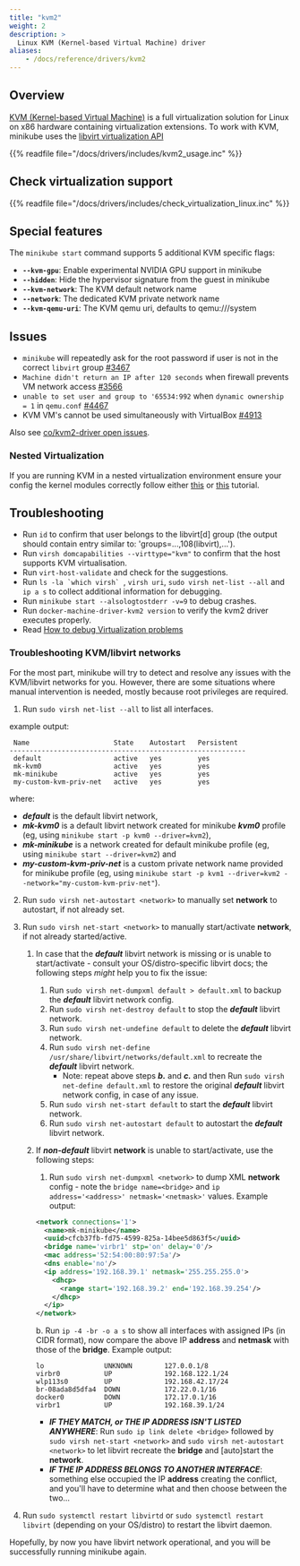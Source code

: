 ```yaml
---
title: "kvm2"
weight: 2
description: >
  Linux KVM (Kernel-based Virtual Machine) driver
aliases:
    - /docs/reference/drivers/kvm2
---
```



## Overview

[KVM (Kernel-based Virtual Machine)](https://www.linux-kvm.org/page/Main_Page) is a full virtualization solution for Linux on x86 hardware containing virtualization extensions. To work with KVM, minikube uses the [libvirt virtualization API](https://libvirt.org/)

{{% readfile file="/docs/drivers/includes/kvm2_usage.inc" %}}

## Check virtualization support

{{% readfile file="/docs/drivers/includes/check_virtualization_linux.inc" %}}

## Special features

The `minikube start` command supports 5 additional KVM specific flags:

* **`--kvm-gpu`**: Enable experimental NVIDIA GPU support in minikube
* **`--hidden`**: Hide the hypervisor signature from the guest in minikube
* **`--kvm-network`**:  The KVM default network name
* **`--network`**:  The dedicated KVM private network name
* **`--kvm-qemu-uri`**: The KVM qemu uri, defaults to qemu:///system

## Issues

* `minikube` will repeatedly ask for the root password if user is not in the correct `libvirt` group [#3467](https://github.com/kubernetes/minikube/issues/3467)
* `Machine didn't return an IP after 120 seconds` when firewall prevents VM network access [#3566](https://github.com/kubernetes/minikube/issues/3566)
* `unable to set user and group to '65534:992` when `dynamic ownership = 1` in `qemu.conf` [#4467](https://github.com/kubernetes/minikube/issues/4467)
* KVM VM's cannot be used simultaneously with VirtualBox  [#4913](https://github.com/kubernetes/minikube/issues/4913)

Also see [co/kvm2-driver open issues](https://github.com/kubernetes/minikube/labels/co%2Fkvm2-driver).

### Nested Virtualization

If you are running KVM in a nested virtualization environment ensure your config the kernel modules correctly follow either [this](https://stafwag.github.io/blog/blog/2018/06/04/nested-virtualization-in-kvm/) or [this](https://computingforgeeks.com/how-to-install-kvm-virtualization-on-debian/) tutorial.

## Troubleshooting

* Run `id` to confirm that user belongs to the libvirt[d] group (the output should contain entry similar to: 'groups=...,108(libvirt),...').
* Run `virsh domcapabilities --virttype="kvm"` to confirm that the host supports KVM virtualisation.
* Run `virt-host-validate` and check for the suggestions.
* Run ``ls -la `which virsh` ``, `virsh uri`, `sudo virsh net-list --all` and `ip a s` to collect additional information for debugging.
* Run `minikube start --alsologtostderr -v=9` to debug crashes.
* Run `docker-machine-driver-kvm2 version` to verify the kvm2 driver executes properly.
* Read [How to debug Virtualization problems](https://fedoraproject.org/wiki/How_to_debug_Virtualization_problems)

### Troubleshooting KVM/libvirt networks

For the most part, minikube will try to detect and resolve any issues with the KVM/libvirt networks for you.
However, there are some situations where manual intervention is needed, mostly because root privileges are required.

1.  Run `sudo virsh net-list --all` to list all interfaces.

example output:
```shell
 Name                     State    Autostart   Persistent
-----------------------------------------------------------
 default                  active   yes         yes
 mk-kvm0                  active   yes         yes
 mk-minikube              active   yes         yes
 my-custom-kvm-priv-net   active   yes         yes
```
where:
*  ***default*** is the default libvirt network,
*  ***mk-kvm0*** is a default libvirt network created for minikube ***kvm0*** profile (eg, using `minikube start -p kvm0 --driver=kvm2`),
*  ***mk-minikube*** is a network created for default minikube profile (eg, using `minikube start --driver=kvm2`) and
*  ***my-custom-kvm-priv-net*** is a custom private network name provided for minikube profile (eg, using `minikube start -p kvm1 --driver=kvm2 --network="my-custom-kvm-priv-net"`).

2.  Run `sudo virsh net-autostart <network>` to manually set **network** to autostart, if not already set.

3.  Run `sudo virsh net-start <network>` to manually start/activate **network**, if not already started/active.

    1.  In case that the ***default*** libvirt network is missing or is unable to start/activate - consult your OS/distro-specific libvirt docs; the following steps *might* help you to fix the issue:
        1.  Run `sudo virsh net-dumpxml default > default.xml` to backup the ***default*** libvirt network config.
        2.  Run `sudo virsh net-destroy default` to stop the ***default*** libvirt network.
        3.  Run `sudo virsh net-undefine default` to delete the ***default*** libvirt network.
        4.  Run `sudo virsh net-define /usr/share/libvirt/networks/default.xml` to recreate the ***default*** libvirt network.
            *  Note: repeat above steps ***b.*** and ***c.*** and then Run `sudo virsh net-define default.xml` to restore the original ***default*** libvirt network config, in case of any issue.
        5.  Run `sudo virsh net-start default` to start the ***default*** libvirt network.
        6.  Run `sudo virsh net-autostart default` to autostart the ***default*** libvirt network.

    2.  If ***non-default*** libvirt **network** is unable to start/activate, use the following steps:
        1.  Run `sudo virsh net-dumpxml <network>` to dump XML **network** config - note the `bridge name=<bridge>` and `ip address='<address>' netmask='<netmask>'` values. Example output:

        ```xml
        <network connections='1'>
          <name>mk-minikube</name>
          <uuid>cfcb37fb-fd75-4599-825a-14bee5d863f5</uuid>
          <bridge name='virbr1' stp='on' delay='0'/>
          <mac address='52:54:00:80:97:5a'/>
          <dns enable='no'/>
          <ip address='192.168.39.1' netmask='255.255.255.0'>
            <dhcp>
              <range start='192.168.39.2' end='192.168.39.254'/>
            </dhcp>
          </ip>
        </network>
        ```

        b.  Run `ip -4 -br -o a s` to show all interfaces with assigned IPs (in CIDR format), now compare the above IP **address** and **netmask** with those of the **bridge**. Example output:

        ```shell
        lo               UNKNOWN        127.0.0.1/8
        virbr0           UP             192.168.122.1/24
        wlp113s0         UP             192.168.42.17/24
        br-08ada8d5dfa4  DOWN           172.22.0.1/16
        docker0          DOWN           172.17.0.1/16
        virbr1           UP             192.168.39.1/24
        ```

        *  ***IF THEY MATCH, or THE IP ADDRESS ISN'T LISTED ANYWHERE***: Run `sudo ip link delete <bridge>` followed by `sudo virsh net-start <network>` and  `sudo virsh net-autostart <network>` to let libvirt recreate the **bridge** and [auto]start the **network**.
        *  ***IF THE IP ADDRESS BELONGS TO ANOTHER INTERFACE***: something else occupied the IP **address** creating the conflict, and you'll have to determine what and then choose between the two...

4.  Run `sudo systemctl restart libvirtd` or `sudo systemctl restart libvirt` (depending on your OS/distro) to restart the libvirt daemon.

Hopefully, by now you have libvirt network operational, and you will be successfully running minikube again.
